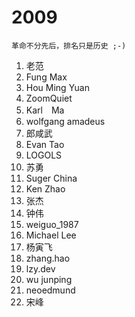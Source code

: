 # 2009 #

`革命不分先后，排名只是历史 ;-)`
  1. 老范
  1. Fung Max
  1. Hou Ming Yuan
  1. ZoomQuiet
  1. Karl　Ma
  1. wolfgang amadeus
  1. 郎咸武
  1. Evan Tao
  1. LOGOLS
  1. 苏勇
  1. Suger China
  1. Ken Zhao
  1. 张杰
  1. 钟伟
  1. weiguo\_1987
  1. Michael Lee
  1. 杨寅飞
  1. zhang.hao
  1. lzy.dev
  1. wu junping
  1. neoedmund
  1. 宋峰